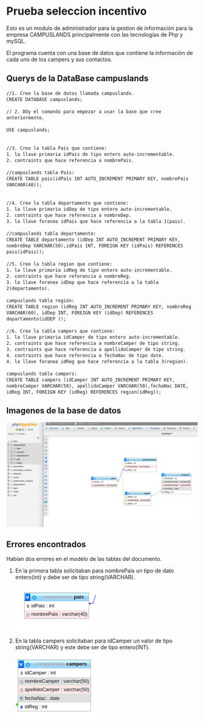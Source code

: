 # Prueba seleccion incentivo

Esto es un modulo de administrador para la gestion de información para la empresa CAMPUSLANDS principalmente con las tecnologías de Php y mySQL.

El programa cuenta con una base de datos que contiene la información de cada uno de los campers y sus contactos.



## Querys de la DataBase campuslands

```mysql
//1. Creo la base de datos llamada campuslands.
CREATE DATABASE campuslands;

// 2. DOy el comando para empezar a usar la base que cree anteriormente.

USE campuslands;


//3. Creo la tabla País que contiene:
1. la llave primaria idPais de tipo entero auto-incrementable.
2. contraints que hace referencia a nombrePais.

//campuslands tabla País:
CREATE TABLE pais(idPais INT AUTO_INCREMENT PRIMARY KEY, nombrePais VARCHAR(40));


//4. Creo la tabla departamento que contiene:
1. la llave primaria idDep de tipo entero auto-incrementable.
2. contraints que hace referencia a nombreDep.
3. la llave foranea idPais que hace referencia a la tabla 1(pais).

//campuslands tabla departamento:
CREATE TABLE departamento (idDep INT AUTO_INCREMENT PRIMARY KEY, nombreDep VARCHAR(50),idPais INT, FOREIGN KEY (idPais) REFERENCES pais(idPais));

//5. Creo la tabla region que contiene:
1. la llave primaria idReg de tipo entero auto-incrementable.
2. contraints que hace referencia a nombreReg.
3. la llave foranea idDep que hace referencia a la tabla 2(departamento).

campuslands tabla región:
CREATE TABLE region (idReg INT AUTO_INCREMENT PRIMARY KEY, nombreReg VARCHAR(60), idDep INT, FOREIGN KEY (idDep) REFERENCES departamento(idDEP ));

//6. Creo la tabla campers que contiene:
1. la llave primaria idCamper de tipo entero auto-incrementable.
2. contraints que hace referencia a nombreCamper de tipo string.
3. contraints que hace referencia a apellidoCamper de tipo string.
4. contraints que hace referencia a fechaNac de tipo date.
4. la llave foranea idReg que hace referencia a la tabla 3(region).

campuslands tabla campers:
CREATE TABLE campers (idCamper INT AUTO_INCREMENT PRIMARY KEY, nombreCamper VARCHAR(50), apellidoCamper VARCHAR(50),fechaNac DATE, idReg INT, FOREIGN KEY (idReg) REFERENCES region(idReg));

```
## Imagenes de la base de datos

![database](/img/database.png)





## Errores encontrados

Habian dos errores en el modelo de las tablas del documento.

1. En la primera tabla solicitaban para nombrePais un tipo de dato entero(int) y debe ser de tipo string(VARCHAR).

   ![error1](/img/error1.png)

2. En la tabla campers solicitaban para idCamper un valor de tipo string(VARCHAR) y este debe ser de tipo entero(INT).

   ![error2](/img/error2.png)